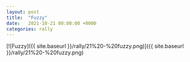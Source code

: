 ```yaml
---
layout: post
title:  "Fuzzy"
date:   2021-10-21 00:00:00 +0000
categories: rally
---
```


[![Fuzzy]({{ site.baseurl }}/rally/21%20-%20fuzzy.png)]({{ site.baseurl }}/rally/21%20-%20fuzzy.png)


